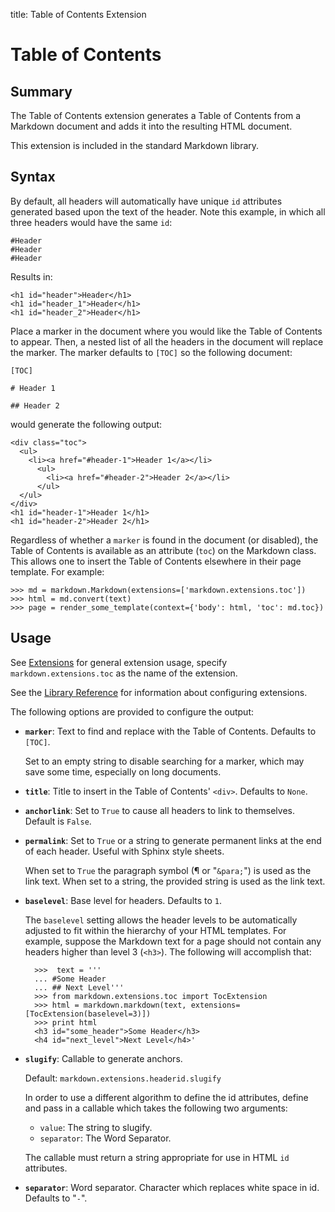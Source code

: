 title: Table of Contents Extension

Table of Contents
=================

Summary
-------

The Table of Contents extension generates a Table of Contents from a Markdown
document and adds it into the resulting HTML document.

This extension is included in the standard Markdown library.

Syntax
------

By default, all headers will automatically have unique `id` attributes 
generated based upon the text of the header. Note this example, in which all
three headers would have the same `id`:

    #Header
    #Header
    #Header

Results in:

    <h1 id="header">Header</h1>
    <h1 id="header_1">Header</h1>
    <h1 id="header_2">Header</h1>

Place a marker in the document where you would like the Table of Contents to
appear. Then, a nested list of all the headers in the document will replace the
marker. The marker defaults to `[TOC]` so the following document:

    [TOC]

    # Header 1

    ## Header 2

would generate the following output:

    <div class="toc">
      <ul>
        <li><a href="#header-1">Header 1</a></li>
          <ul>
            <li><a href="#header-2">Header 2</a></li>
          </ul>
      </ul>
    </div>
    <h1 id="header-1">Header 1</h1>
    <h1 id="header-2">Header 2</h1>

Regardless of whether a `marker` is found in the document (or disabled), the Table of
Contents is available as an attribute (`toc`) on the Markdown class. This allows
one to insert the Table of Contents elsewhere in their page template. For example:

    >>> md = markdown.Markdown(extensions=['markdown.extensions.toc'])
    >>> html = md.convert(text)
    >>> page = render_some_template(context={'body': html, 'toc': md.toc})

Usage
-----

See [Extensions](index.md) for general extension usage, specify `markdown.extensions.toc`
as the name of the extension.

See the [Library Reference](../reference.md#extensions) for information about
configuring extensions.

The following options are provided to configure the output:

* **`marker`**:
    Text to find and replace with the Table of Contents. Defaults to `[TOC]`.
    
    Set to an empty string to disable searching for a marker, which may save some time,
    especially on long documents.

* **`title`**:
    Title to insert in the Table of Contents' `<div>`. Defaults to `None`.

* **`anchorlink`**:
    Set to `True` to cause all headers to link to themselves. Default is `False`.

* **`permalink`**:
    Set to `True` or a string to generate permanent links at the end of each header.
    Useful with Sphinx style sheets.
    
    When set to `True` the paragraph symbol (&para; or "`&para;`") is used as the link
    text. When set to a string, the provided string is used as the link text.

* **`baselevel`**:
    Base level for headers. Defaults to `1`.

    The `baselevel` setting allows the header levels to be automatically adjusted to
    fit within the hierarchy of your HTML templates. For example, suppose the 
    Markdown text for a page should not contain any headers higher than level 3
    (`<h3>`). The following will accomplish that:

        >>>  text = '''
        ... #Some Header
        ... ## Next Level'''
        >>> from markdown.extensions.toc import TocExtension
        >>> html = markdown.markdown(text, extensions=[TocExtension(baselevel=3)])
        >>> print html
        <h3 id="some_header">Some Header</h3>
        <h4 id="next_level">Next Level</h4>'

* **`slugify`**:
    Callable to generate anchors.

    Default: `markdown.extensions.headerid.slugify`

    In order to use a different algorithm to define the id attributes, define  and
    pass in a callable which takes the following two arguments:

    * `value`: The string to slugify.
    * `separator`: The Word Separator.

    The callable must return a string appropriate for use in HTML `id` attributes.

* **`separator`**:
    Word separator. Character which replaces white space in id. Defaults to "`-`".

